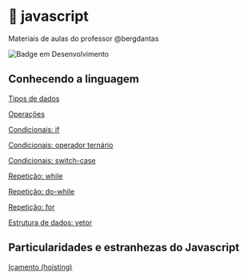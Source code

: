 # :octopus: javascript
Materiais de aulas do professor @bergdantas

![Badge em Desenvolvimento](http://img.shields.io/static/v1?label=STATUS&message=EM%20DESENVOLVIMENTO&color=GREEN&style=for-the-badge)

## Conhecendo a linguagem

[Tipos de dados](https://github.com/bergdantas/javascript/tree/main/tiposDeDados)

[Operações](https://github.com/bergdantas/javascript/tree/main/operacoes)

[Condicionais: if](https://github.com/bergdantas/javascript/tree/main/if)

[Condicionais: operador ternário](https://github.com/bergdantas/javascript/tree/main/ternario)

[Condicionais: switch-case](https://github.com/bergdantas/javascript/tree/main/switch) 

[Repetição: while](https://github.com/bergdantas/javascript/tree/main/while)

[Repetição: do-while](https://github.com/bergdantas/javascript/tree/main/do) 

[Repetição: for](https://github.com/bergdantas/javascript/tree/main/for) 

[Estrutura de dados: vetor](https://github.com/bergdantas/javascript/tree/main/vetor)

## Particularidades e estranhezas do Javascript

[Içamento (hoisting)](https://github.com/bergdantas/javascript/tree/main/particularidades/hoisting) 

<!--[tema](url) :construction:-->